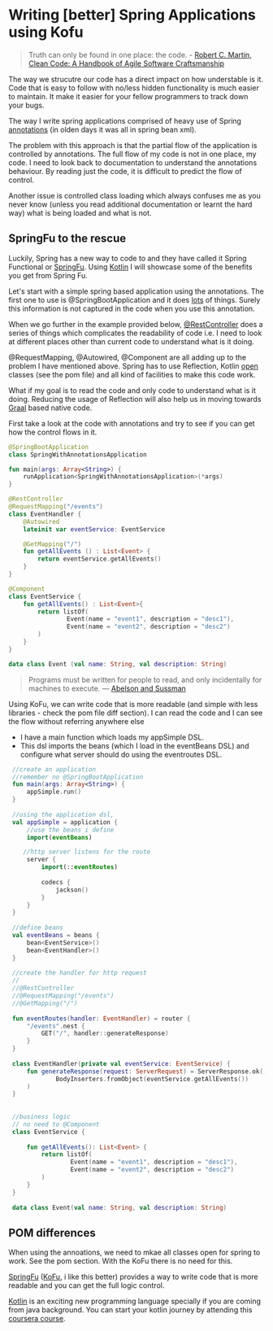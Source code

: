 # Writing [better] Spring Applications using Kofu

> Truth can only be found in one place: the code. - [Robert C. Martin, Clean Code: A Handbook of Agile Software Craftsmanship](https://www.goodreads.com/book/show/3735293-clean-code)

The way we strucutre our code has a direct impact on how understable is it. Code that is easy to follow with no/less hidden functionality is much easier to maintain. It make it easier for your fellow programmers to track down your bugs.

The way I write spring applications comprised of heavy use of Spring [annotations](https://springframework.guru/spring-framework-annotations/) (in olden days it was all in spring bean xml). 

The problem with this approach is that the partial flow of the application is controlled by annotations. The full flow of my code is not in one place, my code. I need to look back to documentation to understand the annotations behaviour. By reading just the code, it is difficult to predict the flow of control.

Another issue is controlled class loading which always confuses me as you never know (unless you read additional documentation or learnt the hard way) what is being loaded and what is not.

## SpringFu to the rescue
Luckily, Spring has a new way to code to and they have called it Spring Functional or [SpringFu](https://github.com/spring-projects/spring-fu). Using [Kotlin](https://kotlinlang.org)  I will showcase some of the benefits you get from Spring Fu.

Let's start with a simple spring based application using the annotations. The first one to use is
@SpringBootApplication and it does [lots](https://docs.spring.io/spring-boot/docs/current/reference/html/using-boot-using-springbootapplication-annotation.html)
of things. Surely this information is not captured in the code when you use this annotation. 

When we go further in the example provided below, [@RestController](https://docs.spring.io/spring-framework/docs/current/javadoc-api/org/springframework/web/bind/annotation/RestController.html) does a series of things which
complicates the readability of code i.e. I need to look at different places other than current code to understand what is it doing.

@RequestMapping, @Autowired, @Component are all adding up to the problem I have mentioned above. Spring has to use Reflection, 
Kotlin [open](https://kotlinlang.org/docs/reference/classes.html#inheritance) classes (see the pom file) and all kind of facilities to make this code work. 

What if my goal is to read the code and only code to understand what is it doing. Reducing the usage of Reflection will also help us in moving towards [Graal](https://www.graalvm.org) based native code.

First take a look at the code with annotations and try to see if you can get how the control flows in it.

```kotlin
@SpringBootApplication
class SpringWithAnnotationsApplication

fun main(args: Array<String>) {
    runApplication<SpringWithAnnotationsApplication>(*args)
}

@RestController
@RequestMapping("/events")
class EventHandler {
    @Autowired
    lateinit var eventService: EventService

    @GetMapping("/")
    fun getAllEvents () : List<Event> {
        return eventService.getAllEvents()
    }
}

@Component
class EventService {
    fun getAllEvents() : List<Event>{
        return listOf(
                Event(name = "event1", description = "desc1"),
                Event(name = "event2", description = "desc2")
        )
    }
}

data class Event (val name: String, val description: String)
``` 
 

> Programs must be written for people to read, and only incidentally for machines to execute. — [Abelson and Sussman](https://en.wikiquote.org/wiki/Programming_languages)

 Using KoFu, we can write code that is more readable (and simple with less libraries - check the pom file diff section).
 I can read the code and I can see the flow without referring anywhere else
 - I have a main function which loads my appSimple DSL.
 - This dsl imports the beans (which I load in the eventBeans DSL) and configure what server should do using the eventroutes DSL.
 
```kotlin
 //create an application
 //remember no @SpringBootApplication
 fun main(args: Array<String>) {
     appSimple.run()
 }
 
 //using the application dsl,
 val appSimple = application {
     //use the beans i define
     import(eventBeans)

    //http server listens for the route
     server {
         import(::eventRoutes)
 
         codecs {
             jackson()
         }
     }
 }
 
 //define beans
 val eventBeans = beans {
     bean<EventService>()
     bean<EventHandler>()
 }
 
 //create the handler for http request
 //
 //@RestController
 //@RequestMapping("/events")
 //@GetMapping("/")
 
 fun eventRoutes(handler: EventHandler) = router {
     "/events".nest {
         GET("/", handler::generateResponse)
     }
 }
 
 class EventHandler(private val eventService: EventService) {
     fun generateResponse(request: ServerRequest) = ServerResponse.ok().body(
             BodyInserters.fromObject(eventService.getAllEvents())
     )
 }
 
 
 //business logic
 // no need to @Component
 class EventService {
 
     fun getAllEvents(): List<Event> {
         return listOf(
                 Event(name = "event1", description = "desc1"),
                 Event(name = "event2", description = "desc2")
         )
     }
 }
 
 data class Event(val name: String, val description: String)
```

## POM differences
When using the annoations, we need to mkae all classes open for spring to work. See the pom section. With the KoFu there is no need for this. 

[SpringFu](https://github.com/spring-projects/spring-fu) ([KoFu](http://repo.spring.io/snapshot/org/springframework/fu/spring-fu-kofu/0.0.3.BUILD-SNAPSHOT/spring-fu-kofu-0.0.3.BUILD-SNAPSHOT-javadoc.jar!/kofu/org.springframework.fu.kofu/application.html), i like this better) provides a way to write code that is more readable and you can get the full logic control. 

[Kotlin](https://kotlinlang.org/docs/reference/) is an exciting new programming language specially if you are coming from java background. You can start your kotlin journey by attending this [coursera course](https://www.coursera.org/learn/kotlin-for-java-developers).
 




